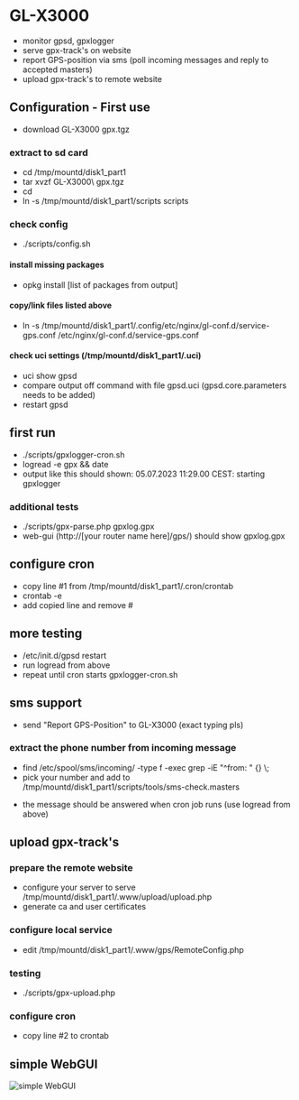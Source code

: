 # GL-X3000

* monitor gpsd, gpxlogger
* serve gpx-track's on website
* report GPS-position via sms (poll incoming messages and reply to accepted masters)
* upload gpx-track's to remote website

## Configuration - First use

* download GL-X3000 gpx.tgz

### extract to sd card
* cd /tmp/mountd/disk1_part1
* tar xvzf GL-X3000\\ gpx.tgz
* cd
* ln -s /tmp/mountd/disk1_part1/scripts scripts
### check config
* ./scripts/config.sh
#### install missing packages
* opkg install [list of packages from output]
#### copy/link files listed above
* ln -s /tmp/mountd/disk1_part1/.config/etc/nginx/gl-conf.d/service-gps.conf /etc/nginx/gl-conf.d/service-gps.conf
#### check uci settings (/tmp/mountd/disk1_part1/.uci)
* uci show gpsd
* compare output off command with file gpsd.uci (gpsd.core.parameters needs to be added)
* restart gpsd
## first run
* ./scripts/gpxlogger-cron.sh
* logread -e gpx && date
* output like this should shown: 05.07.2023 11:29.00 CEST: starting gpxlogger
### additional tests
* ./scripts/gpx-parse.php gpxlog.gpx
* web-gui (http://[your router name here]/gps/) should show gpxlog.gpx
## configure cron
* copy line #1 from /tmp/mountd/disk1_part1/.cron/crontab
* crontab -e
* add copied line and remove #
## more testing
* /etc/init.d/gpsd restart
* run logread from above
* repeat until cron starts gpxlogger-cron.sh
## sms support
* send "Report GPS-Position" to GL-X3000 (exact typing pls)
### extract the phone number from incoming message
* find /etc/spool/sms/incoming/ -type f -exec grep -iE "^from: " {} \\;
* pick your number and add to /tmp/mountd/disk1_part1/scripts/tools/sms-check.masters
+ the message should be answered when cron job runs (use logread from above)
## upload gpx-track's
### prepare the remote website
* configure your server to serve /tmp/mountd/disk1_part1/.www/upload/upload.php
* generate ca and user certificates
### configure local service
* edit /tmp/mountd/disk1_part1/.www/gps/RemoteConfig.php
### testing
* ./scripts/gpx-upload.php
### configure cron
* copy line #2 to crontab

## simple WebGUI
![simple WebGUI](relative%20Web.png?raw=true "WebGUI")